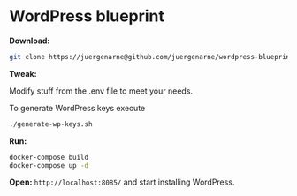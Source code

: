 # WordPress blueprint

**Download:**

```bash
git clone https://juergenarne@github.com/juergenarne/wordpress-blueprint.git .
```

**Tweak:**

Modify stuff from the .env file to meet your needs.

To generate WordPress keys execute

```bash
./generate-wp-keys.sh
```

**Run:**

```bash
docker-compose build
docker-compose up -d
````

**Open:** `http://localhost:8085/` and start installing WordPress.

